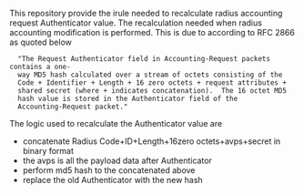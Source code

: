 This repository provide the irule needed to recalculate radius accounting request Authenticator value.
The recalculation needed when radius accounting modification is performed. This is due to according to RFC 2866 as quoted below

      "The Request Authenticator field in Accounting-Request packets contains a one-
      way MD5 hash calculated over a stream of octets consisting of the
      Code + Identifier + Length + 16 zero octets + request attributes +
      shared secret (where + indicates concatenation).  The 16 octet MD5
      hash value is stored in the Authenticator field of the
      Accounting-Request packet."

The logic used to recalculate the Authenticator value are
- concatenate Radius Code+ID+Length+16zero octets+avps+secret in binary format
- the avps is all the payload data after Authenticator
- perform md5 hash to the concatenated above
- replace the old Authenticator with the new hash
